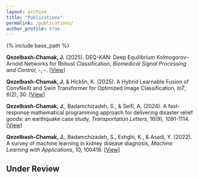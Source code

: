 ```yaml
---
layout: archive
title: "Publications"
permalink: /publications/
author_profile: true
---
```


{% include base_path %}

**Qezelbash-Chamak, J.** (2025). DEQ-KAN: Deep Equilibrium Kolmogorov–Arnold Networks for Robust Classification, *Biomedical Signal Processing and Control*, -, -. [[View](-)]

**Qezelbash-Chamak, J.** & Hicklin, K. (2025). A Hybrid Learnable Fusion of ConvNeXt and Swin Transformer for Optimized Image Classification, *IoT*, 6(2), 30. [[View](https://www.mdpi.com/2624-831X/6/2/30)]

**Qezelbash-Chamak, J.**, Badamchizadeh, S., & Seifi, A. (2024). A fast-response mathematical programming approach for delivering disaster relief goods: an earthquake case study, *Transportation Letters*, 16(9), 1091-1114. [[View](https://www.tandfonline.com/doi/abs/10.1080/19427867.2023.2270238)]

**Qezelbash-Chamak, J.**, Badamchizadeh, S., Eshghi, K., & Asadi, Y. (2022). A survey of machine learning in kidney disease diagnosis, *Machine Learning with Applications*, 10, 100418. [[View](https://www.sciencedirect.com/science/article/pii/S2666827022000937)] 

Under Review
------
